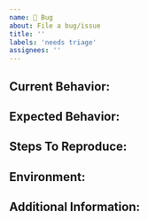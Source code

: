 ```yaml
---
name: 🐞 Bug
about: File a bug/issue
title: ''
labels: 'needs triage'
assignees: ''
---
```


<!--
Note: Please search to see if an issue already exists for the bug you encountered.
-->

## Current Behavior:

<!-- A concise description of what you're experiencing. -->

## Expected Behavior:

<!-- A concise description of what you expected to happen. -->

## Steps To Reproduce:

<!--
  Provide a link to an application and an unambiguous set of steps to reproduce
  this bug.

  Include code to reproduce, if relevant (which it most likely is).

  Example: steps to reproduce the behavior:
  1. Go to '...'
  2. Click on '....'
  3. Scroll down to '....'
  4. See error
-->

## Environment:

<!--
  Tell us the version of the library the application is using.

  Example:
    - aa-react-ui: 1.2.3
    - c3-railcarC3-ui: 1.2.3
-->

## Additional Information:

<!--
  Links, references, screenshots or anything that will give us more context
  about the issue.
-->
